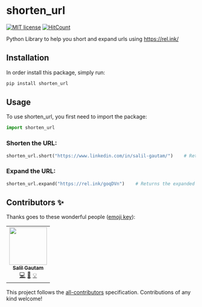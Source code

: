 # shorten_url
<!-- ALL-CONTRIBUTORS-BADGE:START - Do not remove or modify this section -->
[![MIT license](https://img.shields.io/badge/License-MIT-blue.svg)](https://lbesson.mit-license.org/)
[![HitCount](http://hits.dwyl.com/Quarantine-Projects/shorten_url.svg)](http://hits.dwyl.com/Quarantine-Projects/shorten_url)
<!-- ALL-CONTRIBUTORS-BADGE:END -->

Python Library to help you short and expand urls using https://rel.ink/

## Installation

In order install this package, simply run:

```bash
pip install shorten_url
```

## Usage

To use shorten_url, you first need to import the package:

```python
import shorten_url
```

### Shorten the URL:

```python
shorten_url.short("https://www.linkedin.com/in/salil-gautam/")    # Returns the shortened URL.
```

### Expand the URL:

```python
shorten_url.expand("https://rel.ink/goqDVn")    # Returns the expanded URL.
```




## Contributors ✨

Thanks goes to these wonderful people ([emoji key](https://allcontributors.org/docs/en/emoji-key)):

<!-- ALL-CONTRIBUTORS-LIST:START - Do not remove or modify this section -->
<!-- prettier-ignore-start -->
<!-- markdownlint-disable -->
<table>
  <tr>
    <td align="center"><a href="https://github.com/salil-gtm"><img src="https://avatars2.githubusercontent.com/u/18382251?v=4" width="100px;" alt=""/><br /><sub><b>Salil Gautam</b></sub></a><br /><a href="https://github.com/Quarantine-Projects/shorten_url/commits?author=salil-gtm" title="Code">💻</a> <a href="https://github.com/Quarantine-Projects/shorten_url/commits?author=salil-gtm" title="Documentation">📖</a> <a href="#example-salil-gtm" title="Examples">💡</a></td>
  </tr>
</table>

<!-- markdownlint-enable -->
<!-- prettier-ignore-end -->
<!-- ALL-CONTRIBUTORS-LIST:END -->

This project follows the [all-contributors](https://github.com/all-contributors/all-contributors) specification. Contributions of any kind welcome!
